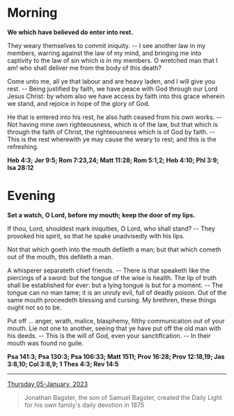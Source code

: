 # Morning

**We which have believed do enter into rest.**
 
They weary themselves to commit iniquity. -- I see another law in my members, warring against the law of my mind, and bringing me into captivity to the law of sin which is in my members. O wretched man that I am! who shall deliver me from the body of this death?
 
Come unto me, all ye that labour and are heavy laden, and I will give you rest. -- Being justified by faith, we have peace with God through our Lord Jesus Christ: by whom also we have access by faith into this grace wherein we stand, and rejoice in hope of the glory of God.
 
He that is entered into his rest, he also hath ceased from his own works. -- Not having mine own righteousness, which is of the law, but that which is through the faith of Christ, the righteousness which is of God by faith. -- This is the rest wherewith ye may cause the weary to rest; and this is the refreshing.  

**Heb 4:3; Jer 9:5; Rom 7:23,24; Matt 11:28; Rom 5:1,2; Heb 4:10; Phl 3:9; Isa 28:12**

# Evening

**Set a watch, O Lord, before my mouth; keep the door of my lips.**
 
If thou, Lord, shouldest mark iniquities, O Lord, who shall stand? -- They provoked his spirit, so that he spake unadvisedly with his lips.
 
Not that which goeth into the mouth defileth a man; but that which cometh out of the mouth, this defileth a man.
 
A whisperer separateth chief friends. -- There is that speaketh like the piercings of a sword: but the tongue of the wise is health. The lip of truth shall be established for ever: but a lying tongue is but for a moment. -- The tongue can no man tame; it is an unruly evil, full of deadly poison. Out of the same mouth proceedeth blessing and cursing. My brethren, these things ought not so to be.
 
Put off ... anger, wrath, malice, blasphemy, filthy communication out of your mouth. Lie not one to another, seeing that ye have put off the old man with his deeds. -- This is the will of God, even your sanctiflcation. -- In their mouth was found no guile.  

**Psa 141:3; Psa 130:3; Psa 106:33; Matt 1511; Prov 16:28; Prov 12:18,19; Jas 3:8,10; Col 3:8,9; 1 Thes 4:3; Rev 14:5**

---

[Thursday 05-January, 2023](https://t.me/s/daily_light)

> Jonathan Bagster, the son of Samuel Bagster, created the Daily Light for his own family's daily devotion in 1875

